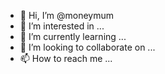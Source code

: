 - 👋 Hi, I’m @moneymum
- 👀 I’m interested in ...
- 🌱 I’m currently learning ...
- 💞️ I’m looking to collaborate on ...
- 📫 How to reach me ...

<!---
moneymum/moneymum is a ✨ special ✨ repository because its `README.md` (this file) appears on your GitHub profile.
You can click the Preview link to take a look at your changes.
--->
